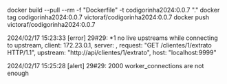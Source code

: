 docker build --pull --rm -f "Dockerfile" -t codigorinha2024:0.0.7 "."
docker tag codigorinha2024:0.0.7 victoraf/codigorinha2024:0.0.7
docker push victoraf/codigorinha2024:0.0.7

2024/02/17 15:23:33 [error] 29#29: \*1 no live upstreams while connecting to upstream, client: 172.23.0.1, server: , request: "GET /clientes/1/extrato HTTP/1.1", upstream: "http://api/clientes/1/extrato", host: "localhost:9999"

2024/02/17 15:25:28 [alert] 29#29: 2000 worker_connections are not enough
